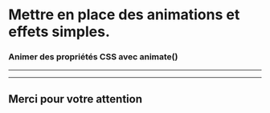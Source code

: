 <!-- footer: Copyright 2017 © Glenn ROLLAND – Reproduction interdite -->
<!-- page_number : true -->

<link rel="stylesheet" href="../../assets/style.css" />

# Mettre en place des animations et effets simples.

### Animer des propriétés CSS avec animate()

<!-- 09/07 Vidéo (screencast) -->

----

----

## Merci pour votre attention
